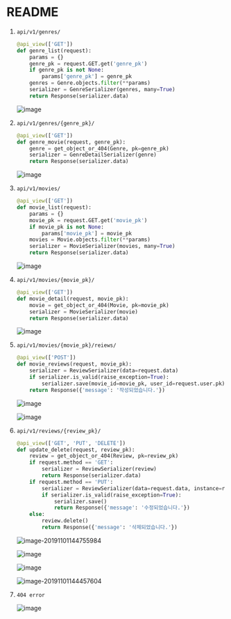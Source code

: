 # README

1. `api/v1/genres/`

   ```python
   @api_view(['GET'])
   def genre_list(request):
       params = {}
       genre_pk = request.GET.get('genre_pk')
       if genre_pk is not None:
           params['genre_pk'] = genre_pk
       genres = Genre.objects.filter(**params)
       serializer = GenreSerializer(genres, many=True)
       return Response(serializer.data)
   ```

   ![image](https://user-images.githubusercontent.com/52534963/68003449-c4efbc00-fcb0-11e9-865c-d11e8ff80237.png)

2. `api/v1/genres/{genre_pk}/`

   ```python
   @api_view(['GET'])
   def genre_movie(request, genre_pk):
       genre = get_object_or_404(Genre, pk=genre_pk)
       serializer = GenreDetailSerializer(genre)
       return Response(serializer.data)
   ```

   ![image](https://user-images.githubusercontent.com/52534963/68003478-ebadf280-fcb0-11e9-9929-c77750b37b90.png)

3. `api/v1/movies/`

   ```python
   @api_view(['GET'])
   def movie_list(request):
       params = {}
       movie_pk = request.GET.get('movie_pk')
       if movie_pk is not None:
           params['movie_pk'] = movie_pk
       movies = Movie.objects.filter(**params)
       serializer = MovieSerializer(movies, many=True)
       return Response(serializer.data)
   ```

   ![image](https://user-images.githubusercontent.com/52534963/68003544-329be800-fcb1-11e9-83c0-b7545bfd3a06.png)

4. `api/v1/movies/{movie_pk}/`

   ```python
   @api_view(['GET'])
   def movie_detail(request, movie_pk):
       movie = get_object_or_404(Movie, pk=movie_pk)
       serializer = MovieSerializer(movie)
       return Response(serializer.data)
   ```

   ![image](https://user-images.githubusercontent.com/52534963/68003604-68d96780-fcb1-11e9-87aa-16ecbdac827d.png)

5. `api/v1/movies/{movie_pk}/reiews/`

   ```python
   @api_view(['POST'])
   def movie_reviews(request, movie_pk):
       serializer = ReviewSerializer(data=request.data)
       if serializer.is_valid(raise_exception=True):
           serializer.save(movie_id=movie_pk, user_id=request.user.pk)
       return Response({'message': '작성되었습니다.'})
   ```

   ![image](https://user-images.githubusercontent.com/52534963/68003770-2f552c00-fcb2-11e9-987f-46e6c3657ac7.png)

   ![image](https://user-images.githubusercontent.com/52534963/68003788-4431bf80-fcb2-11e9-8e41-e8a9414af4ab.png)

6. `api/v1/reviews/{review_pk}/`

   ```python
   @api_view(['GET', 'PUT', 'DELETE'])
   def update_delete(request, review_pk):
       review = get_object_or_404(Review, pk=review_pk)
       if request.method == 'GET':
           serializer = ReviewSerializer(review)
           return Response(serializer.data)
       if request.method == 'PUT':
           serializer = ReviewSerializer(data=request.data, instance=review)
           if serializer.is_valid(raise_exception=True):
               serializer.save()
               return Response({'message': '수정되었습니다.'})
       else:
           review.delete()
           return Response({'message': '삭제되었습니다.'})
   ```

   ![image-20191101144755984](../../../AppData/Roaming/Typora/typora-user-images/image-20191101144755984.png)

   ![image](https://user-images.githubusercontent.com/52534963/68004760-1484b680-fcb6-11e9-8db3-a5b109c378f1.png)

   ![image](https://user-images.githubusercontent.com/52534963/68004365-9a076700-fcb4-11e9-840f-b744120882a8.png)

   ![image-20191101144457604](C:\Users\student\AppData\Roaming\Typora\typora-user-images\image-20191101144457604.png)

7. `404 error`

   ![image](https://user-images.githubusercontent.com/52534963/68003911-c9b56f80-fcb2-11e9-93bf-caf6660c351a.png)

